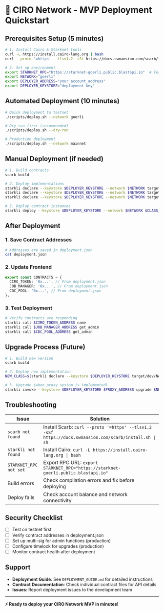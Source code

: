 # 🚀 CIRO Network - MVP Deployment Quickstart

## Prerequisites Setup (5 minutes)

```bash
# 1. Install Cairo & Starknet tools
curl -L https://install.cairo-lang.org | bash
curl --proto '=https' --tlsv1.2 -sSf https://docs.swmansion.com/scarb/install.sh | sh

# 2. Set up environment
export STARKNET_RPC="https://starknet-goerli.public.blastapi.io"  # Testnet
export NETWORK="goerli"
export DEPLOYER_ADDRESS="your_account_address"
export DEPLOYER_KEYSTORE="deployment-key"
```

## Automated Deployment (10 minutes)

```bash
# Quick deployment to testnet
./scripts/deploy.sh --network goerli

# Dry run first (recommended)
./scripts/deploy.sh --dry-run

# Production deployment
./scripts/deploy.sh --network mainnet
```

## Manual Deployment (if needed)

```bash
# 1. Build contracts
scarb build

# 2. Deploy implementations
starkli declare --keystore $DEPLOYER_KEYSTORE --network $NETWORK target/dev/ciro_contracts_CIROToken.contract_class.json
starkli declare --keystore $DEPLOYER_KEYSTORE --network $NETWORK target/dev/ciro_contracts_JobManagerContract.contract_class.json
starkli declare --keystore $DEPLOYER_KEYSTORE --network $NETWORK target/dev/ciro_contracts_CDCPool.contract_class.json

# 3. Deploy contract instances
starkli deploy --keystore $DEPLOYER_KEYSTORE --network $NETWORK $CLASS_HASH $DEPLOYER_ADDRESS
```

## After Deployment

### 1. Save Contract Addresses

```bash
# Addresses are saved in deployment.json
cat deployment.json
```

### 2. Update Frontend

```typescript
export const CONTRACTS = {
  CIRO_TOKEN: '0x...', // From deployment.json
  JOB_MANAGER: '0x...', // From deployment.json
  CDC_POOL: '0x...', // From deployment.json
};
```

### 3. Test Deployment

```bash
# Verify contracts are responding
starkli call $CIRO_TOKEN_ADDRESS name
starkli call $JOB_MANAGER_ADDRESS get_admin
starkli call $CDC_POOL_ADDRESS get_admin
```

## Upgrade Process (Future)

```bash
# 1. Build new version
scarb build

# 2. Deploy new implementation
NEW_CLASS=$(starkli declare --keystore $DEPLOYER_KEYSTORE target/dev/NewContract.contract_class.json)

# 3. Upgrade (when proxy system is implemented)
starkli invoke --keystore $DEPLOYER_KEYSTORE $PROXY_ADDRESS upgrade $NEW_CLASS
```

## Troubleshooting

| Issue                  | Solution                                                                                                |
| ---------------------- | ------------------------------------------------------------------------------------------------------- |
| `scarb not found`      | Install Scarb: `curl --proto '=https' --tlsv1.2 -sSf https://docs.swmansion.com/scarb/install.sh \| sh` |
| `starkli not found`    | Install Cairo: `curl -L https://install.cairo-lang.org \| bash`                                         |
| `STARKNET_RPC not set` | Export RPC URL: `export STARKNET_RPC="https://starknet-goerli.public.blastapi.io"`                      |
| Build errors           | Check compilation errors and fix before deploying                                                       |
| Deploy fails           | Check account balance and network connectivity                                                          |

## Security Checklist

- [ ] Test on testnet first
- [ ] Verify contract addresses in deployment.json
- [ ] Set up multi-sig for admin functions (production)
- [ ] Configure timelock for upgrades (production)
- [ ] Monitor contract health after deployment

## Support

- **Deployment Guide**: See `DEPLOYMENT_GUIDE.md` for detailed instructions
- **Contract Documentation**: Check individual contract files for API details
- **Issues**: Report deployment issues to the development team

---

**⚡ Ready to deploy your CIRO Network MVP in minutes!**
